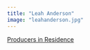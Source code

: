 ```yaml
---
title: "Leah Anderson"
image: "leahanderson.jpg"
---
```


[Producers in Residence](/affiliated-artists/producers-in-residence)